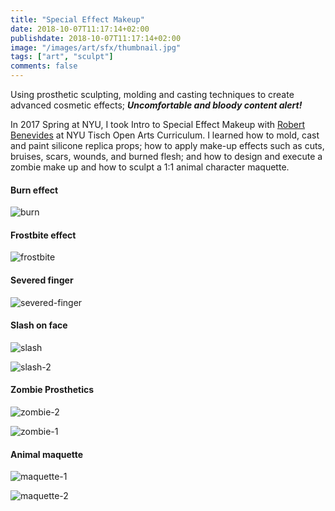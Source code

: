 ```yaml
---
title: "Special Effect Makeup"
date: 2018-10-07T11:17:14+02:00
publishdate: 2018-10-07T11:17:14+02:00
image: "/images/art/sfx/thumbnail.jpg"
tags: ["art", "sculpt"]
comments: false
---
```


Using prosthetic sculpting, molding and casting techniques to create advanced cosmetic effects;
***Uncomfortable and bloody content alert!***

In 2017 Spring at NYU,
I took Intro to Special Effect Makeup with 
[Robert Benevides](https://tisch.nyu.edu/about/directory/openarts/108252372)
at NYU Tisch Open Arts Curriculum. I learned how to 
mold, cast and paint silicone replica props;
how to apply make-up effects such as cuts,
bruises, scars, wounds, and burned flesh;
and how to design and execute a zombie make up
and how to sculpt a 1:1 animal character maquette.

<!-- more -->

#### Burn effect
![burn](/images/art/sfx/burn.jpg)

#### Frostbite effect
![frostbite](/images/art/sfx/frostbite.jpg)

#### Severed finger
![severed-finger](/images/art/sfx/severed-finger.jpg)

#### Slash on face
![slash](/images/art/sfx/slash.jpg)

![slash-2](/images/art/sfx/slash-2.jpg)

#### Zombie Prosthetics
![zombie-2](/images/art/sfx/zombie-2.jpg)

![zombie-1](/images/art/sfx/zombie-1.jpg)

#### Animal maquette
![maquette-1](/images/art/sfx/maquette-1.jpg)

![maquette-2](/images/art/sfx/maquette-2.jpg)
